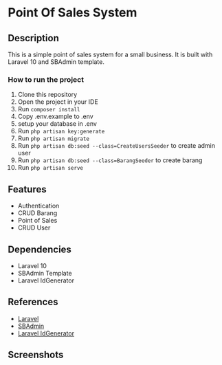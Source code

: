 # Point Of Sales System

## Description

This is a simple point of sales system for a small business. It is built with Laravel 10 and SBAdmin template.

### How to run the project

1. Clone this repository
2. Open the project in your IDE
3. Run `composer install`
4. Copy .env.example to .env
5. setup your database in .env
6. Run `php artisan key:generate`
7. Run `php artisan migrate`
8. Run `php artisan db:seed --class=CreateUsersSeeder` to create admin user
9. Run `php artisan db:seed --class=BarangSeeder` to create barang
10. Run `php artisan serve`


## Features

- Authentication
- CRUD Barang
- Point of Sales
- CRUD User

## Dependencies

- Laravel 10
- SBAdmin Template
- Laravel IdGenerator



## References

- [Laravel](https://laravel.com/)
- [SBAdmin](https://startbootstrap.com/template/sb-admin)
- [Laravel IdGenerator](https://github.com/haruncpi/laravel-id-generator)

## Screenshots

